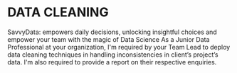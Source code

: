 # DATA CLEANING
SavvyData: empowers daily decisions, unlocking insightful choices and empower your team with the magic of Data Science
As a Junior Data Professional at your organization, I'm required by your Team Lead to deploy data cleaning techniques in handling inconsistencies in client’s project’s data. I'm also required to provide a report on their respective enquiries.
